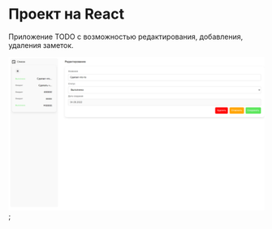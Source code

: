 # Проект на React

Приложение TODO с возможностью редактирования, добавления, удаления заметок.

![alt text](./public/screen.png);
